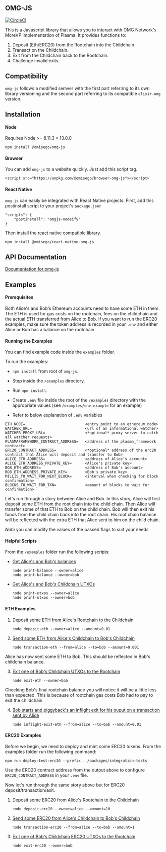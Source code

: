 ## OMG-JS 

[![CircleCI](https://circleci.com/gh/omgnetwork/omg-js/tree/master.svg?style=svg)](https://circleci.com/gh/omgnetwork/omg-js/tree/master)

This is a Javascript library that allows you to interact with OMG Network's MoreVP implementation of Plasma. It provides functions to:

1. Deposit (Eth/ERC20) from the Rootchain into the Childchain.
2. Transact on the Childchain.
3. Exit from the Childchain back to the Rootchain.
4. Challenge invalid exits.

## Compatibility

`omg-js` follows a modified semver with the first part referring to its own library versioning and the second part referring to its compatible `elixir-omg` version.

## Installation

#### Node
Requires Node >= 8.11.3 < 13.0.0
```
npm install @omisego/omg-js
```

#### Browser
You can add `omg-js` to a website quickly. Just add this script tag.
```
<script src="https://unpkg.com/@omisego/browser-omg-js"></script>
```

#### React Native
`omg-js` can easily be integrated with React Native projects.
First, add this postinstall script to your project's `package.json`
```
"scripts": {
    "postinstall": "omgjs-nodeify"
}
```

Then install the react native compatible library.
```
npm install @omisego/react-native-omg-js
```

## API Documentation

[Documentation for omg-js ](https://docs.omg.network/omg-js/)

## Examples

#### Prerequisites

Both Alice's and Bob's Ethereum accounts need to have some ETH in them. The ETH is used for gas costs on the rootchain, fees on the childchain and the actual ETH transferred from Alice to Bob.
If you want to run the ERC20 examples, make sure the token address is recorded in your `.env` and either Alice or Bob has a balance on the rootchain.

#### Running the Examples

You can find example code inside the `examples` folder. 

To run the examples:
- `npm install` from root of `omg-js`.
- Step inside the `/examples` directory.
- Run `npm install`.
- Create `.env` file inside the root of the `/examples` directory with the appropriate values (see `/examples/env.example` for an example)

- Refer to below explanation of `.env` variables
```
ETH_NODE=                           <entry point to an ethereum node>
WATCHER_URL=                        <url of an informational watcher>
WATCHER_PROXY_URL=                  <*optional* proxy server to catch all watcher requests>
PLASMAFRAMEWORK_CONTRACT_ADDRESS=   <address of the plasma_framework contract>
ERC20_CONTRACT_ADDRESS=             <*optional* address of the erc20 contract that Alice will deposit and transfer to Bob>
ALICE_ETH_ADDRESS=                  <address of Alice's account>
ALICE_ETH_ADDRESS_PRIVATE_KEY=      <Alice's private key>
BOB_ETH_ADDRESS=                    <address of Bob's account>
BOB_ETH_ADDRESS_PRIVATE_KEY=        <Bob's private key>
MILLIS_TO_WAIT_FOR_NEXT_BLOCK=      <interval when checking for block confirmation>
BLOCKS_TO_WAIT_FOR_TXN=             <amount of blocks to wait for confirmation>
```

Let's run through a story between Alice and Bob. In this story, Alice will first deposit some ETH from the root chain into the child chain. Then Alice will transfer some of that ETH to Bob on the child chain. Bob will then exit his funds from the child chain back into the root chain. His root chain balance will be reflected with the extra ETH that Alice sent to him on the child chain.

*_Note_* you can modify the values of the passed flags to suit your needs

#### Helpful Scripts

From the `/examples` folder run the following scripts:

- [Get Alice's and Bob's balances](examples/print-balance.js)

    `node print-balance --owner=alice`  
    `node print-balance --owner=bob`

- [Get Alice's and Bob's Childchain UTXOs](examples/print-utxos.js)

    `node print-utxos --owner=alice`  
    `node print-utxos --owner=bob`

#### ETH Examples

1. [Deposit some ETH from Alice's Rootchain to the Childchain](examples/deposit-eth.js)
    
    `node deposit-eth --owner=alice --amount=0.01`

2. [Send some ETH from Alice's Childchain to Bob's Childchain](examples/transaction-eth.js)
    
    `node transaction-eth --from=alice --to=bob --amount=0.001`

Alice has now sent some ETH to Bob. This should be reflected in Bob's childchain balance.

3. [Exit one of Bob's Childchain UTXOs to the Rootchain](examples/exit-eth.js)

    `node exit-eth --owner=bob`

Checking Bob's final rootchain balance you will notice it will be a little less than expected. This is because of rootchain gas costs Bob had to pay to exit the childchain.

4. [Bob starts and piggyback's an inflight exit for his ouput on a transaction sent by Alice](example/inflight-exit-eth.js)

    `node inflight-exit-eth --from=alice --to=bob --amount=0.01`

#### ERC20 Examples

Before we begin, we need to deploy and mint some ERC20 tokens.
From the examples folder run the following command:

```
npm run deploy-test-erc20 --prefix ../packages/integration-tests
```

Use the ERC20 contract address from the output above to configure `ERC20_CONTRACT_ADDRESS` in your `.env` file.

Now let's run through the same story above but for ERC20 deposit/transaction/exit.

1. [Deposit some ERC20 from Alice's Rootchain to the Childchain](examples/deposit-erc20.js)
    
    `node deposit-erc20 --owner=alice --amount=10`

2. [Send some ERC20 from Alice's Childchain to Bob's Childchain](examples/transaction-erc20.js)
    
    `node transaction-erc20 --from=alice --to=bob --amount=1`

3. [Exit one of Bob's Childchain ERC20 UTXOs to the Rootchain](examples/exit-erc20.js)

    `node exit-erc20 --owner=bob`
